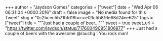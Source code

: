 
+++
author = "Jaydson Gomes"
categories = ["tweet"]
date = "Wed Apr 06 06:31:04 +0000 2016"
draft = false
image = "No media found for this Tweet"
slug = "0c2bcec5b71bfd18bccce03c5b816e68d24ee625"
tags = ["tweet"]
title = """Just had a couple of beer..."""
tweet = true
tweet_url = "https://twitter.com/jaydson/status/717600490951806977"
+++
Just had a couple of beers with the awesome @rauchg ! You rock man!

